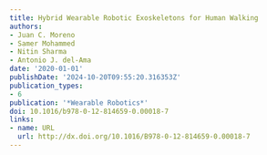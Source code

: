 ```yaml
---
title: Hybrid Wearable Robotic Exoskeletons for Human Walking
authors:
- Juan C. Moreno
- Samer Mohammed
- Nitin Sharma
- Antonio J. del-Ama
date: '2020-01-01'
publishDate: '2024-10-20T09:55:20.316353Z'
publication_types:
- 6
publication: '*Wearable Robotics*'
doi: 10.1016/b978-0-12-814659-0.00018-7
links:
- name: URL
  url: http://dx.doi.org/10.1016/B978-0-12-814659-0.00018-7
---
```

